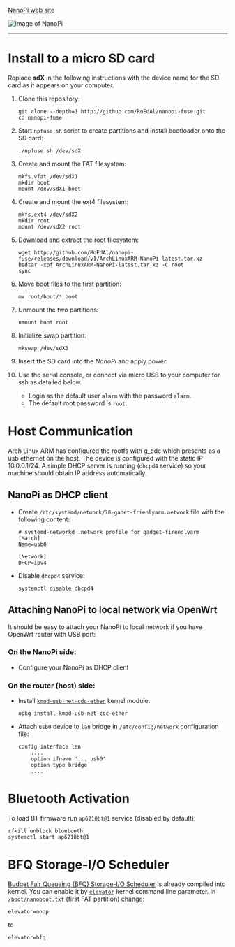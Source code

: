 
[NanoPi web site](http://www.nanopi.org/NanoPi_Feature.html)

![Image of NanoPi](http://www.nanopi.org/image/nanopi/nanopi.jpg)

-----------

# Install to a micro SD card

Replace **sdX** in the following instructions with the device name for the SD card as it appears on your computer.

1.  Clone this repository:

    ````
    git clone --depth=1 http://github.com/RoEdAl/nanopi-fuse.git
    cd nanopi-fuse
    ````

2.  Start `npfuse.sh` script to create partitions and install bootloader onto the SD card:
    
    ````
    ./npfuse.sh /dev/sdX
    ````

3.  Create and mount the FAT filesystem:

    ````    
    mkfs.vfat /dev/sdX1
    mkdir boot 
    mount /dev/sdX1 boot
    ````

4.  Create and mount the ext4 filesystem:

    ````
    mkfs.ext4 /dev/sdX2
    mkdir root
    mount /dev/sdX2 root
    ````

5.  Download and extract the root filesystem:

    ````
    wget http://github.com/RoEdAl/nanopi-fuse/releases/download/v1/ArchLinuxARM-NanoPi-latest.tar.xz
    bsdtar -xpf ArchLinuxARM-NanoPi-latest.tar.xz -C root
    sync
    ````

6.  Move boot files to the first partition:

    ````
    mv root/boot/* boot
    ````

8.  Unmount the two partitions:

    ````
    umount boot root
    ````

7.  Initialize swap partition:

    ````
    mkswap /dev/sdX3
    ````

9.  Insert the SD card into the *NanoPi* and apply power.
10. Use the serial console, or connect via micro USB to your computer for ssh as detailed below.
    - Login as the default user `alarm` with the password `alarm`.
    - The default root password is `root`.

# Host Communication

Arch Linux ARM has configured the rootfs with g\_cdc which presents as a usb ethernet on the host.
The device is configured with the static IP 10.0.0.1/24. A simple DHCP server is running (`dhcpd4` service) so your machine should obtain IP address automatically.

## NanoPi as DHCP client

* Create `/etc/systemd/network/70-gadet-frienlyarm.network` file with the following content:

    ````
    # systemd-networkd .network profile for gadget-firendlyarm
    [Match]
    Name=usb0

    [Network]
    DHCP=ipv4
    ````

* Disable `dhcpd4` service:

    ````
    systemctl disable dhcpd4
    ````

## Attaching NanoPi to local network via OpenWrt

It should be easy to attach your NanoPi to local network if you have OpenWrt router with USB port:

### On the NanoPi side:

* Configure your NanoPi as DHCP client

### On the router (host) side:

* Install [`kmod-usb-net-cdc-ether`](https://wiki.openwrt.org/doc/howto/usb.tethering) kernel module:

    ````
    opkg install kmod-usb-net-cdc-ether
    ````

* Attach `usb0` device to `lan` bridge  in `/etc/config/network` configuration file:

    ````
    config interface lan
        ....
        option ifname '... usb0'
        option type bridge
        ....
    ````

# Bluetooth Activation

To load BT firmware run `ap6210bt@1` service (disabled by default):

````
rfkill unblock bluetooth
systemctl start ap6210bt@1
````

# BFQ Storage-I/O Scheduler

[Budget Fair Queueing (BFQ) Storage-I/O Scheduler](http://algo.ing.unimo.it/people/paolo/disk_sched) is already compiled into kernel. You can enable it by [`elevator`](http://www.kernel.org/doc/Documentation/kernel-parameters.txt) kernel command line parameter. In `/boot/nanoboot.txt` (first FAT partition) change:

````
elevator=noop
````
    
to

````
elevator=bfq
````
